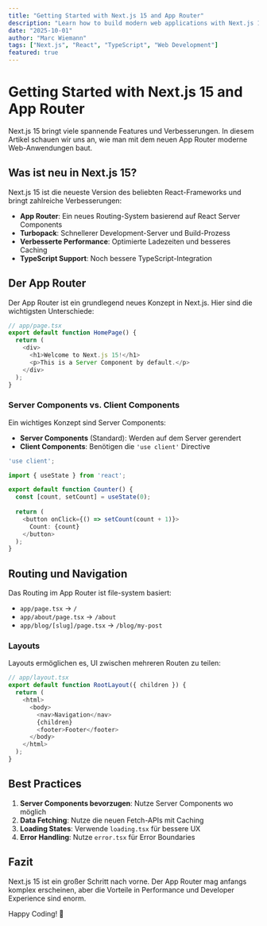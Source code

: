 ```yaml
---
title: "Getting Started with Next.js 15 and App Router"
description: "Learn how to build modern web applications with Next.js 15, the App Router, and Server Components for optimal performance."
date: "2025-10-01"
author: "Marc Wiemann"
tags: ["Next.js", "React", "TypeScript", "Web Development"]
featured: true
---
```


# Getting Started with Next.js 15 and App Router

Next.js 15 bringt viele spannende Features und Verbesserungen. In diesem Artikel schauen wir uns an, wie man mit dem neuen App Router moderne Web-Anwendungen baut.

## Was ist neu in Next.js 15?

Next.js 15 ist die neueste Version des beliebten React-Frameworks und bringt zahlreiche Verbesserungen:

- **App Router**: Ein neues Routing-System basierend auf React Server Components
- **Turbopack**: Schnellerer Development-Server und Build-Prozess
- **Verbesserte Performance**: Optimierte Ladezeiten und besseres Caching
- **TypeScript Support**: Noch bessere TypeScript-Integration

## Der App Router

Der App Router ist ein grundlegend neues Konzept in Next.js. Hier sind die wichtigsten Unterschiede:

```typescript
// app/page.tsx
export default function HomePage() {
  return (
    <div>
      <h1>Welcome to Next.js 15!</h1>
      <p>This is a Server Component by default.</p>
    </div>
  );
}
```

### Server Components vs. Client Components

Ein wichtiges Konzept sind Server Components:

- **Server Components** (Standard): Werden auf dem Server gerendert
- **Client Components**: Benötigen die `'use client'` Directive

```typescript
'use client';

import { useState } from 'react';

export default function Counter() {
  const [count, setCount] = useState(0);
  
  return (
    <button onClick={() => setCount(count + 1)}>
      Count: {count}
    </button>
  );
}
```

## Routing und Navigation

Das Routing im App Router ist file-system basiert:

- `app/page.tsx` → `/`
- `app/about/page.tsx` → `/about`
- `app/blog/[slug]/page.tsx` → `/blog/my-post`

### Layouts

Layouts ermöglichen es, UI zwischen mehreren Routen zu teilen:

```typescript
// app/layout.tsx
export default function RootLayout({ children }) {
  return (
    <html>
      <body>
        <nav>Navigation</nav>
        {children}
        <footer>Footer</footer>
      </body>
    </html>
  );
}
```

## Best Practices

1. **Server Components bevorzugen**: Nutze Server Components wo möglich
2. **Data Fetching**: Nutze die neuen Fetch-APIs mit Caching
3. **Loading States**: Verwende `loading.tsx` für bessere UX
4. **Error Handling**: Nutze `error.tsx` für Error Boundaries

## Fazit

Next.js 15 ist ein großer Schritt nach vorne. Der App Router mag anfangs komplex erscheinen, aber die Vorteile in Performance und Developer Experience sind enorm.

Happy Coding! 🚀
